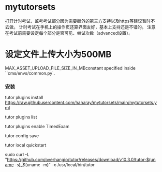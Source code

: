 # mytutorsets
打开计时考试，监考考试部分因为需要额外的第三方支持以及https等建议暂时不去做。
计时考试在手机上的操作页还算界面友好，基本上支持还是不错的。
注意在考试前需要设定每个部分是否可见、尝试次数（advanced设置）。


# 设定文件上传大小为500MB
MAX_ASSET_UPLOAD_FILE_SIZE_IN_MBconstant specified inside ``cms/envs/common.py`.


### 安装
tutor plugins install https://raw.githubusercontent.com/haharay/mytutorsets/main/mytutorsets.yml

tutor plugins list

tutor plugins enable TimedExam

tutor config save

tutor local quickstart

sudo curl -L "https://github.com/overhangio/tutor/releases/download/v10.3.0/tutor-$(uname -s)_$(uname -m)" -o /usr/local/bin/tutor
